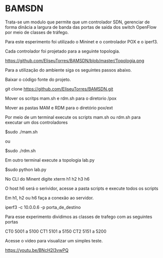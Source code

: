 # BAMSDN 

Trata-se um modulo que permite que um controlador SDN, gerenciar de forma dinâcia a largura de banda das portas de saida dos switch OpenFlow por meio de classes de tráfego. 

Para este esperimento foi utilizado o Mininet e o controlador POX e o iperf3. 

Cada controlador foi projetado para a seguinte topologia.

https://github.com/EliseuTorres/BAMSDN/blob/master/Topologia.png

Para a utilização do ambiente siga os seguintes passos abaixo.

Baixar o código fonte do projeto.

git clone https://github.com/EliseuTorres/BAMSDN.git

Mover os scritps mam.sh e rdm.sh para o diretorio /pox

Mover as pastas MAM e RDM para o diretório pox/ext

Por meio de um terminal execute os scripts mam.sh ou rdm.sh para executar um dos controladores

$sudo ./mam.sh

ou

$sudo ./rdm.sh

Em outro terminal execute a topologia lab.py

$sudo python lab.py

No CLI do Minent digite xterm h1 h2 h3 h6

O host h6 será o serividor, acesse a pasta scripts e execute todos os scripts

Em h1, h2 ou h6 faça a conexão ao servidor.

iperf3 -c 10.0.0.6 -p porta_de_destino

Para esse experimento dividimos as classes de trafego com as seguintes portas

CT0 5001 a 5100
CT1 5101 a 5150
CT2 5151 a 5200

Acesse o video para visualizar um simples teste.

https://youtu.be/BNcH2l3vwPQ
